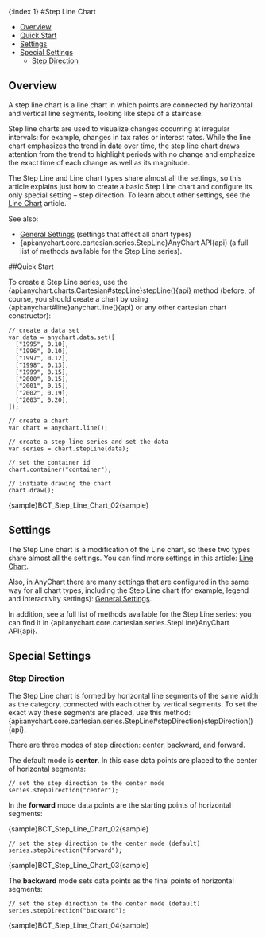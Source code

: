 {:index 1}
#Step Line Chart

* [Overview](#overview)
* [Quick Start](#quick_start)
* [Settings](#settings)
* [Special Settings](#special_settings)
  * [Step Direction](#step_direction)

## Overview

A step line chart is a line chart in which points are connected by horizontal and vertical line segments, looking like steps of a staircase.

Step line charts are used to visualize changes occurring at irregular intervals: for example, changes in tax rates or interest rates. While the line chart emphasizes the trend in data over time, the step line chart draws attention from the trend to highlight periods with no change and emphasize the exact time of each change as well as its magnitude.

The Step Line and Line chart types share almost all the settings, so this article explains just how to create a basic Step Line chart and configure its only special setting – step direction. To learn about other settings, see the [Line Chart](Line_Chart) article.

See also:

* [General Settings](General_Settings) (settings that affect all chart types)
* {api:anychart.core.cartesian.series.StepLine}AnyChart API{api} (a full list of methods available for the Step Line series).

##Quick Start

To create a Step Line series, use the {api:anychart.charts.Cartesian#stepLine}stepLine(){api} method (before, of course, you should create a chart by using {api:anychart#line}anychart.line(){api} or any other cartesian chart constructor):

```
// create a data set
var data = anychart.data.set([
  ["1995", 0.10],
  ["1996", 0.10],
  ["1997", 0.12],
  ["1998", 0.13],
  ["1999", 0.15],
  ["2000", 0.15],
  ["2001", 0.15],
  ["2002", 0.19],
  ["2003", 0.20],
]);

// create a chart
var chart = anychart.line();

// create a step line series and set the data
var series = chart.stepLine(data);

// set the container id
chart.container("container");

// initiate drawing the chart
chart.draw();
```

{sample}BCT\_Step\_Line\_Chart\_02{sample}

## Settings

The Step Line chart is a modification of the Line chart, so these two types share almost all the settings. You can find more settings in this article: [Line Chart](Line_Chart).

Also, in AnyChart there are many settings that are configured in the same way for all chart types, including the Step Line chart (for example, legend and interactivity settings): [General Settings](General_Settings).

In addition, see a full list of methods available for the Step Line series: you can find it in {api:anychart.core.cartesian.series.StepLine}AnyChart API{api}.

## Special Settings 

### Step Direction

The Step Line chart is formed by horizontal line segments of the same width as the category, connected with each other by vertical segments. To set the exact way these segments are placed, use this method: {api:anychart.core.cartesian.series.StepLine#stepDirection}stepDirection(){api}.

There are three modes of step direction: center, backward, and forward.

The default mode is <strong>center</strong>. In this case data points are placed to the center of horizontal segments:

```
// set the step direction to the center mode
series.stepDirection("center");
```

In the <strong>forward</strong> mode data points are the starting points of horizontal segments:  

{sample}BCT\_Step\_Line\_Chart\_02{sample}

```
// set the step direction to the center mode (default)
series.stepDirection("forward");
```

{sample}BCT\_Step\_Line\_Chart\_03{sample}

The <strong>backward</strong> mode sets data points as the final points of horizontal segments: 

```
// set the step direction to the center mode (default)
series.stepDirection("backward");
```

{sample}BCT\_Step\_Line\_Chart\_04{sample}
